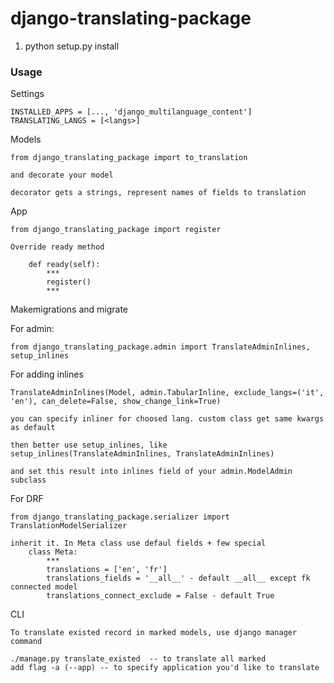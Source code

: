 django-translating-package
==========================


1) python setup.py install

### Usage

Settings

    INSTALLED_APPS = [..., 'django_multilanguage_content']
    TRANSLATING_LANGS = [<langs>]

Models

    from django_translating_package import to_translation

    and decorate your model

    decorator gets a strings, represent names of fields to translation

App

    from django_translating_package import register

    Override ready method

        def ready(self):
            ***
            register()
            ***

Makemigrations and migrate

For admin:
    
    from django_translating_package.admin import TranslateAdminInlines, setup_inlines

For adding inlines

    TranslateAdminInlines(Model, admin.TabularInline, exclude_langs=('it', 'en'), can_delete=False, show_change_link=True)

    you can specify inliner for choosed lang. custom class get same kwargs as default

    then better use setup_inlines, like setup_inlines(TranslateAdminInlines, TranslateAdminInlines)

    and set this result into inlines field of your admin.ModelAdmin subclass

For DRF

    from django_translating_package.serializer import TranslationModelSerializer

    inherit it. In Meta class use defaul fields + few special 
        class Meta:
            ***
            translations = ['en', 'fr']
            translations_fields = '__all__' - default __all__ except fk connected model
            translations_connect_exclude = False - default True

CLI

    To translate existed record in marked models, use django manager command

    ./manage.py translate_existed  -- to translate all marked
    add flag -a (--app) -- to specify application you'd like to translate
